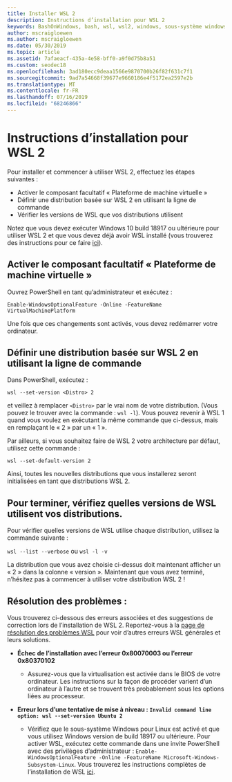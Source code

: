 ```yaml
---
title: Installer WSL 2
description: Instructions d’installation pour WSL 2
keywords: BashOnWindows, bash, wsl, wsl2, windows, sous-système windows pour linux, sous-système windows, ubuntu, debian, suse, windows 10, installation
author: mscraigloewen
ms.author: mscraigloewen
ms.date: 05/30/2019
ms.topic: article
ms.assetid: 7afaeacf-435a-4e58-bff0-a9f0d75b8a51
ms.custom: seodec18
ms.openlocfilehash: 3ad180ecc9deaa1566e9870700b26f82f631c7f1
ms.sourcegitcommit: 9ad7a54668f39677e9660186e4f5172ea2597e2b
ms.translationtype: MT
ms.contentlocale: fr-FR
ms.lasthandoff: 07/16/2019
ms.locfileid: "68246866"
---
```

# <a name="installation-instructions-for-wsl-2"></a>Instructions d’installation pour WSL 2

Pour installer et commencer à utiliser WSL 2, effectuez les étapes suivantes :

- Activer le composant facultatif « Plateforme de machine virtuelle »
- Définir une distribution basée sur WSL 2 en utilisant la ligne de commande
- Vérifier les versions de WSL que vos distributions utilisent

Notez que vous devez exécuter Windows 10 build 18917 ou ultérieure pour utiliser WSL 2 et que vous devez déjà avoir WSL installé (vous trouverez des instructions pour ce faire [ici](./install-win10.md)). 

## <a name="enable-the-virtual-machine-platform-optional-component"></a>Activer le composant facultatif « Plateforme de machine virtuelle »

Ouvrez PowerShell en tant qu’administrateur et exécutez :

`Enable-WindowsOptionalFeature -Online -FeatureName VirtualMachinePlatform`

Une fois que ces changements sont activés, vous devez redémarrer votre ordinateur.

## <a name="set-a-distro-to-be-backed-by-wsl-2-using-the-command-line"></a>Définir une distribution basée sur WSL 2 en utilisant la ligne de commande

Dans PowerShell, exécutez :

`wsl --set-version <Distro> 2`

et veillez à remplacer `<Distro>` par le vrai nom de votre distribution. (Vous pouvez le trouver avec la commande : `wsl -l`). Vous pouvez revenir à WSL 1 quand vous voulez en exécutant la même commande que ci-dessus, mais en remplaçant le « 2 » par un « 1 ».

Par ailleurs, si vous souhaitez faire de WSL 2 votre architecture par défaut, utilisez cette commande :

`wsl --set-default-version 2`

Ainsi, toutes les nouvelles distributions que vous installerez seront initialisées en tant que distributions WSL 2.

## <a name="finish-with-verifying-what-versions-of-wsl-your-distro-are-using"></a>Pour terminer, vérifiez quelles versions de WSL utilisent vos distributions.

Pour vérifier quelles versions de WSL utilise chaque distribution, utilisez la commande suivante :

`wsl --list --verbose` ou `wsl -l -v`

La distribution que vous avez choisie ci-dessus doit maintenant afficher un « 2 » dans la colonne « version ». Maintenant que vous avez terminé, n’hésitez pas à commencer à utiliser votre distribution WSL 2 ! 

## <a name="troubleshooting"></a>Résolution des problèmes : 

Vous trouverez ci-dessous des erreurs associées et des suggestions de correction lors de l’installation de WSL 2. Reportez-vous à la [page de résolution des problèmes WSL](troubleshooting.md) pour voir d’autres erreurs WSL générales et leurs solutions.

* **Échec de l’installation avec l’erreur 0x80070003 ou l’erreur 0x80370102**
    * Assurez-vous que la virtualisation est activée dans le BIOS de votre ordinateur. Les instructions sur la façon de procéder varient d’un ordinateur à l’autre et se trouvent très probablement sous les options liées au processeur.
   
* **Erreur lors d’une tentative de mise à niveau : `Invalid command line option: wsl --set-version Ubuntu 2`**
    * Vérifiez que le sous-système Windows pour Linux est activé et que vous utilisez Windows version de build 18917 ou ultérieure. Pour activer WSL, exécutez cette commande dans une invite PowerShell avec des privilèges d’administrateur : `Enable-WindowsOptionalFeature -Online -FeatureName Microsoft-Windows-Subsystem-Linux`. Vous trouverez les instructions complètes de l’installation de WSL [ici](./install-win10.md).
